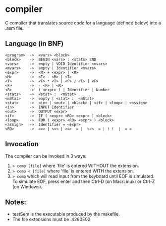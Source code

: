 # compiler

C compiler that translates source code for a language (defined below) into a .asm file.  

## Language (in BNF)

```
<program>  ->  <vars> <block>  
<block>    ->  BEGIN <vars> : <stats> END  
<vars>     ->  empty | VOID Identifier <mvars>  
<mvars>    ->  empty | Identifier <mvars>  
<expr>     ->  <M> + <expr> | <M>  
<M>        ->  <T> - <M> | <T>  
<T>        ->  <F> * <T> | <F> / <T> | <F>  
<F>        ->  - <F> | <R>  
<R>        ->  ( <expr> ) | Identifier | Number  
<stats>    ->  <stat> :  <mStat>  
<mStat>    ->  empty | <stat> :  <mStat>  
<stat>     ->  <in> | <out> | <block> | <if> | <loop> | <assign>  
<in>       ->  INPUT Identifier  
<out>      ->  OUTPUT <expr>  
<if>       ->  IF ( <expr> <RO> <expr> ) <block>  
<loop>     ->  FOR ( <expr> <RO> <expr> ) <block>  
<assign>   ->  Identifier = <expr> 
<RO>       ->  >=> | <=< | >=>  = |  <=<  = | ! !  |  = =
```

## Invocation

The compiler can be invoked in 3 ways:
  1) `> comp [file]` where 'file' is entered WITHOUT the extension.  
  2) `> comp < [file]` where 'file' is entered WITH the extension.  
  3) `> comp` which will read input from the keyboard until EOF is simulated.  
     To simulate EOF, press enter and then Ctrl-D (on Mac/Linux) or Ctrl-Z (on Windows).  
     
## Notes:
* testSem is the executable produced by the makefile.  
* The file extensions must be .4280E02.
